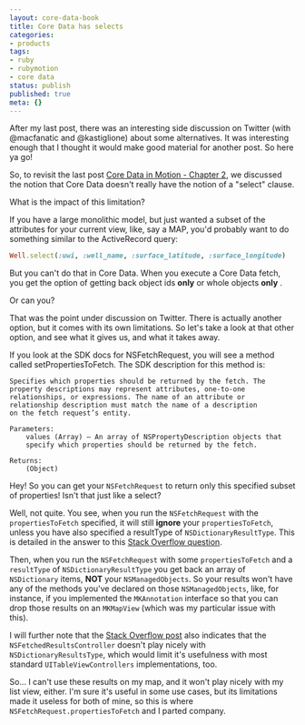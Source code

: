 ```yaml
---
layout: core-data-book
title: Core Data has selects
categories:
- products
tags:
- ruby
- rubymotion
- core data
status: publish
published: true
meta: {}
---
```


After my last post, there was an interesting side discussion on Twitter (with @macfanatic and @kastiglione) about some alternatives.  It was interesting enough that I thought it would make good material for another post.  So here ya go!


So, to revisit the last post 
[Core Data in Motion - Chapter 2](/blog/core-data-in-motion-chapter-2), we discussed the notion that Core Data doesn't really have the notion of a "select" clause.


What is the impact of this limitation?


If you have a large monolithic model, but just wanted a subset of the attributes for your current view, like, say a MAP, you'd probably want to do something similar to the ActiveRecord query:

```ruby
Well.select(:uwi, :well_name, :surface_latitude, :surface_longitude)
```

But you can't do that in Core Data.  When you execute a Core Data fetch, you get the option of getting back object ids 
**only**
 or whole objects 
**only**
.


Or can you?


That was the point under discussion on Twitter.  There is actually another option, but it comes with its own limitations.  So let's take a look at that other option, and see what it gives us, and what it takes away.


If you look at the SDK docs for 
NSFetchRequest, you will see a method called 
setPropertiesToFetch.  The SDK description for this method is:

```
Specifies which properties should be returned by the fetch. The 
property descriptions may represent attributes, one-to-one
relationships, or expressions. The name of an attribute or
relationship description must match the name of a description 
on the fetch request’s entity.

Parameters:
    values (Array) — An array of NSPropertyDescription objects that 
    specify which properties should be returned by the fetch.

Returns:
    (Object)
```

Hey!  So you can get your 
`NSFetchRequest` to return only this specified subset of properties!  Isn't that just like a select?


Well, not quite.  You see, when you run the 
`NSFetchRequest` with the 
`propertiesToFetch` specified, it will still 
**ignore**
 your 
`propertiesToFetch`, unless you have also specified a 
resultType of 
`NSDictionaryResultType`. This is detailed in the answer to this 
[Stack Overflow question](http://stackoverflow.com/questions/7698909/nsfetchrequest-with-distinct-properties).


Then, when you run the 
`NSFetchRequest` with some 
`propertiesToFetch` and a 
`resultType` of 
`NSDictionaryResultType` you get back an array of 
`NSDictionary` items, 
**NOT**
 your 
`NSManagedObjects`.  So your results won't have any of the methods you've declared on those 
`NSManagedObjects`, like, for instance, if you implemented the 
`MKAnnotation` interface so that you can drop those results on an 
`MKMapView` (which was my particular issue with this).


I will further note that the 
[Stack Overflow post](http://stackoverflow.com/questions/7698909/nsfetchrequest-with-distinct-properties) also indicates that the 
`NSFetchedResultsController` doesn't play nicely with 
`NSDictionaryResultsType`, which would limit it's usefulness with most standard 
`UITableViewControllers` implementations, too.


So... I can't use these results on my map, and it won't play nicely with my list view, either. I'm sure it's useful in some use cases, but its limitations made it useless for both of mine, so this is where 
`NSFetchRequest.propertiesToFetch` and I parted company.
